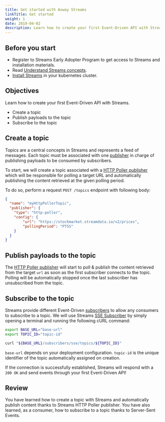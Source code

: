 ```yaml
---
title: Get started with Axway Streams
linkTitle: Get started
weight: 1
date: 2019-04-02
description: Learn how to create your first Event-Driven API with Streams.
---
```


## Before you start

* Register to Streams Early Adopter Program to get access to Streams and installation materials.
* Read [Understand Streams concepts](/docs/streams/concepts).
* [Install Streams](/docs/streams/install) in your kubernetes cluster.

## Objectives

Learn how to create your first Event-Driven API with Streams.

* Create a topic
* Publish payloads to the topic
* Subscribe to the topic

## Create a topic

Topics are a central concepts in Streams and represents a feed of messages.
Each topic must be associated with one [publisher](../publishers/) in charge of publishing payloads to be consumed by subscribers.

To start, we will create a topic associated with a [HTTP Poller publisher](../publishers/publisher-http-poller) which will be responsible for polling a target URL and automatically publishing the content retrieved at the given polling period.

To do so, perform a request `POST /topics` endpoint with following body:

```json
{
  "name": "myHttpPollerTopic",
  "publisher": {
    "type": "http-poller",
    "config": {
        "url": "https://stockmarket.streamdata.io/v2/prices",
        "pollingPeriod": "PT5S"
    }
  }
}
```

## Publish payloads to the topic

The [HTTP Poller publisher](../publishers/publisher-http-poller) will start to poll & publish the content retrieved from the target `url` as soon as the first subscriber connects to the topic. Polling will be automatically stopped once the last subscriber has unsubscribed from the topic.

## Subscribe to the topic

Streams provide different Event-Driven [subscribers](../subscribers) to allow any consumers to subscribe to a topic.
We will use Streams [SSE Subscriber](../subscribers/subscriber-sse) by simply opening a terminal and running the following cURL command:

```sh
export BASE_URL="base-url"
export TOPIC_ID="topic-id"

curl "${BASE_URL}/subscribers/sse/topics/${TOPIC_ID}"
```

`base-url` depends on your deployment configuration. `topic-id` is the unique identifier of the topic automatically assigned on creation.

If the connection is successfully established, Streams will respond with a `200 OK` and send events through your first Event-Driven API!

## Review

You have learned how to create a topic with Streams and automatically publish content thanks to Streams HTTP Poller publisher. You have also learned, as a consumer, how to subscribe to a topic thanks to Server-Sent Events.
